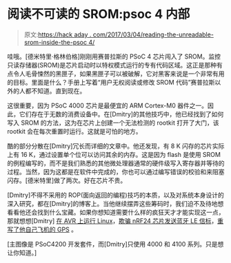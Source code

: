 # 阅读不可读的 SROM:psoc 4 内部

> 原文:[https://hack aday . com/2017/03/04/reading-the-unreadable-srom-inside-the-psoc 4/](https://hackaday.com/2017/03/04/reading-the-unreadable-srom-inside-the-psoc4/)

哇哦。[德米特里·格林伯格]刚刚用赛普拉斯的 PSoC 4 芯片闯入了 SROM。监控只读存储器(SROM)是芯片启动时以特权模式运行的专有代码区域。这正是那种有点令人毛骨悚然的黑匣子，如果黑匣子可以被破解，它对黑客来说是一个非常有用的目标。里面是什么？手册上写着“用户无权阅读或修改 SROM 代码”赛普拉斯以外的人都不知道。直到现在。

这很重要，因为 PSoC 4000 芯片是最便宜的 ARM Cortex-M0 器件之一。因此，它们存在于无数的消费设备中。在[Dmitry]的其他技巧中，他已经找到了如何写入 SROM 的方法，这为在芯片上创建一个无法检测的 rootkit 打开了大门，该 rootkit 会在每次重置时运行。这就是可怕的地方。

酷的部分分散在[Dmitry]冗长而详细的文章中。他还发现，有 8 K 闪存的芯片实际上有 16 K，通过设置单个位可以访问其余的内存。这是因为 flash 是使用 SROM 的例程编写的，而不是我们熟悉的其他微处理器通常的硬件级写入寄存器并等待的过程。当然，因为这都是在软件中完成的，你也可以通过编写错误的校验和来阻塞闪存。[德米特里]做了两次。好在芯片不贵。

[Dmitry]不得不采用的 ROP(面向返回的编程)技巧的本质，以及对系统本身设计的深入研究，都在[Dmitry]的博客上。当他继续摆弄这些筹码时，我们迫不及待地想看看他还会找到什么宝藏。如果你想知道需要什么样的疯狂天才才能实现这一点，那就想想[Dmitry] [在 AVR 上运行 Linux](http://hackaday.com/2012/03/28/building-the-worst-linux-pc-ever/)，[欺骗 nRF24 芯片发送蓝牙 LE 信标](http://hackaday.com/2013/09/21/sending-data-over-bluetooth-low-energy-with-a-cheap-nrf24l01-module/)，[重写了他自己飞机的 GPS](http://hackaday.com/2016/11/23/custom-data-writer-board-for-1996-planes-gps/) 。

[主图像是 PSoC4200 开发套件，而[Dmitry]只使用 4000 和 4100 系列。只是想让你知道。]